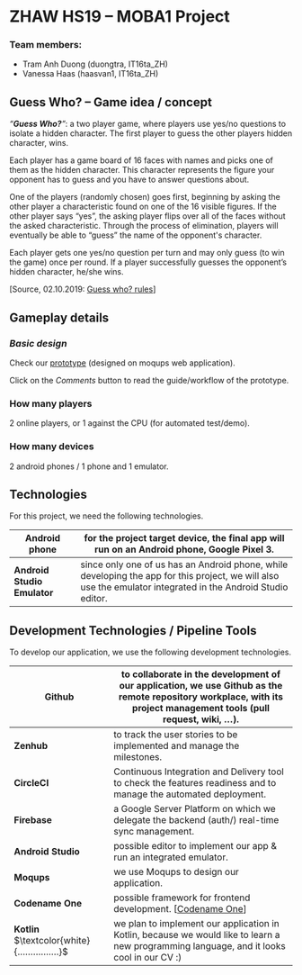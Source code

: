 # ZHAW HS19 – MOBA1 Project



### Team members:

- Tram Anh Duong (duongtra, IT16ta_ZH)
- Vanessa Haas (haasvan1, IT16ta_ZH)





## Guess Who? – Game idea / concept

*“**Guess Who?**”*: a two player game, where players use yes/no questions to isolate a hidden character. The first player to guess the other players hidden character, wins.

Each player has a game board of 16 faces with names and picks one of them as the hidden character. This character represents the figure your opponent has to guess and you have to answer questions about.

One of the players (randomly chosen) goes first, beginning by asking the other player a characteristic found on one of the 16 visible figures. If the other player says “yes”, the asking player flips over all of the faces without the asked characteristic. Through the process of elimination, players will eventually be able to “guess” the name of the opponent's character.

Each player gets one yes/no question per turn and may only guess (to win the game) once per round. If a player successfully guesses the opponent’s hidden character, he/she wins.

[Source, 02.10.2019: [Guess who? rules](https://howdoyouplayit.com/guess-game-rules-play-guess-who/)]



## Gameplay details

### *Basic design*

Check our [prototype](https://app.moqups.com/iZEJYIM9Q0/view/page/aa9df7b72) (designed on moqups web application).

Click on the *Comments* button to read the guide/workflow of the prototype.

### How many players

2 online players, or 1 against the CPU (for automated test/demo).

### How many devices

2 android phones / 1 phone and 1 emulator.



## Technologies

For this project, we need the following technologies.

| **Android phone**           | for the project target device, the final app will run on an Android phone, Google Pixel 3. |
| --------------------------- | ------------------------------------------------------------ |
| **Android Studio Emulator** | since only one of us has an Android phone, while developing the app for this project, we will also use the emulator integrated in the Android Studio editor. |



## Development Technologies / Pipeline Tools

To develop our application, we use the following development technologies.

| **Github**                             | to collaborate in the development of our application, we use Github as the remote repository workplace, with its project management tools (pull request, wiki, …). |
| -------------------------------------- | ------------------------------------------------------------ |
| **Zenhub**                             | to track the user stories to be implemented and manage the milestones. |
| **CircleCI**                           | Continuous Integration and Delivery tool to check the features readiness and to manage the automated deployment. |
| **Firebase**                           | a Google Server Platform on which we delegate the backend (auth/) real-time sync management. |
| **Android Studio**                     | possible editor to implement our app & run an integrated emulator. |
| **Moqups**                             | we use Moqups to design our application.                     |
| **Codename One**                       | possible framework for frontend development. [[Codename One](https://github.com/codenameone/CodenameOne)] |
| **Kotlin** $\textcolor{white}{…………….}$ | we plan to implement our application in Kotlin, because we would like to learn a new programming language, and it looks cool in our CV :) |